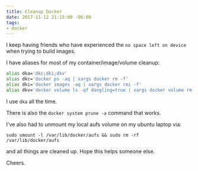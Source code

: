 ```yaml
---
title: Cleanup Docker
date: 2017-11-12 21:15:00 -06:00
tags:
- docker
---
```


I keep having friends who have experienced the `no space left on device` when trying to build images.

I have aliases for most of my container/image/volume cleanup:

```bash
alias dka='dkc;dki;dkv'
alias dkc='docker ps -aq | xargs docker rm -f'
alias dki='docker images -aq | xargs docker rmi -f'
alias dkv='docker volume ls -qf dangling=true | xargs docker volume rm'
```

I use `dka` all the time.

There is also the `docker system prune -a` command that works.

I've also had to unmount my local aufs volume on my ubuntu laptop via:

`sudo umount -l /var/lib/docker/aufs && sudo rm -rf /var/lib/docker/aufs`

and all things are cleaned up.  Hope this helps someone else.

Cheers.
